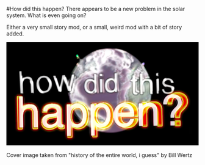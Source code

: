 #How did this happen?
There appears to be a new problem in the solar system. What is even going on?

Either a very small story mod, or a small, weird mod with a bit of story added.


![Alt text](happen.png "Title")



Cover image taken from "history of the entire world, i guess" by Bill Wertz

